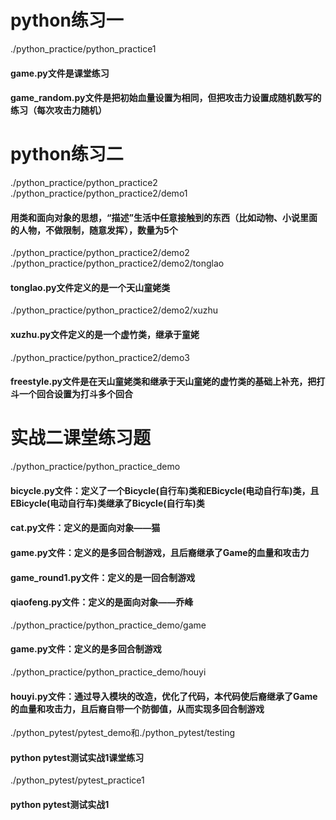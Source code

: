 # python练习一
./python_practice/python_practice1
#### game.py文件是课堂练习
#### game_random.py文件是把初始血量设置为相同，但把攻击力设置成随机数写的练习（每次攻击力随机）
# python练习二
./python_practice/python_practice2
./python_practice/python_practice2/demo1
#### 用类和面向对象的思想，“描述”生活中任意接触到的东西（比如动物、小说里面的人物，不做限制，随意发挥），数量为5个
./python_practice/python_practice2/demo2
./python_practice/python_practice2/demo2/tonglao
#### tonglao.py文件定义的是一个天山童姥类
./python_practice/python_practice2/demo2/xuzhu
#### xuzhu.py文件定义的是一个虚竹类，继承于童姥
./python_practice/python_practice2/demo3
#### freestyle.py文件是在天山童姥类和继承于天山童姥的虚竹类的基础上补充，把打斗一个回合设置为打斗多个回合
# 实战二课堂练习题
./python_practice/python_practice_demo
#### bicycle.py文件：定义了一个Bicycle(自行车)类和EBicycle(电动自行车)类，且EBicycle(电动自行车)类继承了Bicycle(自行车)类
#### cat.py文件：定义的是面向对象——猫
#### game.py文件：定义的是多回合制游戏，且后裔继承了Game的血量和攻击力
#### game_round1.py文件：定义的是一回合制游戏
#### qiaofeng.py文件：定义的是面向对象——乔峰
./python_practice/python_practice_demo/game
#### game.py文件：定义的是多回合制游戏
./python_practice/python_practice_demo/houyi
#### houyi.py文件：通过导入模块的改造，优化了代码，本代码使后裔继承了Game的血量和攻击力，且后裔自带一个防御值，从而实现多回合制游戏

./python_pytest/pytest_demo和./python_pytest/testing
#### python pytest测试实战1课堂练习

./python_pytest/pytest_practice1
#### python pytest测试实战1



